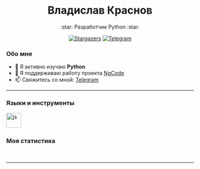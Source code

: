 <div align="center">
  <h1>Владислав Краснов</h1>
  <p>
     :star: Разработчик Python  :star:
  </p>
  <p align="center">
     <a href="https://github.com/NgCodeProj/github-profile-summary-cards/stargazers">
     <img alt="Stargazers" src="https://img.shields.io/github/stars/NgCodeProj/github-profile-summary-cards?style=for-the-badge&logo=github&color=f4dbd6&logoColor=D9E0EE&labelColor=302D41"></a>
     <a href="https://t.me/NG_MNG">
     <img src="https://img.shields.io/badge/Telegram-blue?style=for-the-badge&logo=telegram&logoColor=white" alt="Telegram"/>
     </a>
  </p>
</div>

### Обо мне
- 🌱 Я активно изучаю **Python**
- 📝 Я поддерживаю работу проекта [NgCode](https://t.me/NgCode)
- 📫 Свяжитесь со мной: [Telegram](https://t.me/NG_MNG)

---

### Языки и инструменты

<img src="https://cdn.jsdelivr.net/gh/devicons/devicon/icons/python/python-original.svg" title="js" width="40" height="40"/>&nbsp;


### Моя статистика

<div id="stat" align="center">
    <img src="https://github-profile-summary-cards.vercel.app/api/cards/profile-details?username=NgCodeProj&theme=github_dark" alt=""/>
    <img src="https://github-profile-summary-cards.vercel.app/api/cards/stats?username=NgCodeProj&theme=github_dark" alt=""/>
</div>

---
